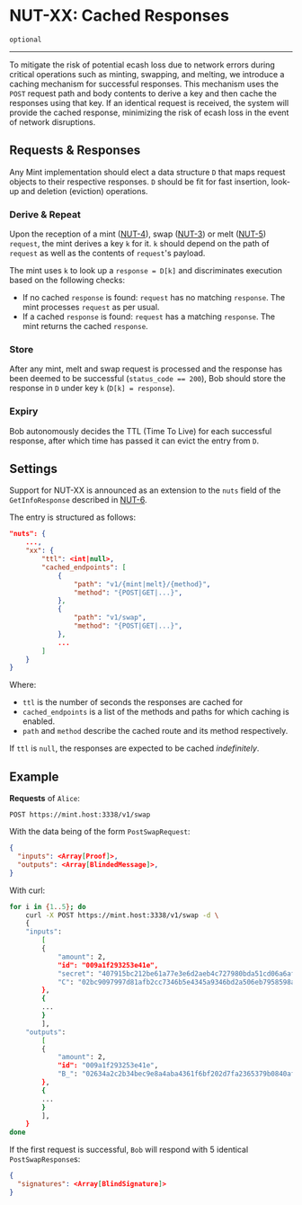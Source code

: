 NUT-XX: Cached Responses
==========================

`optional`

---

To mitigate the risk of potential ecash loss due to network errors during critical operations such as minting, swapping, and melting, we introduce a caching mechanism for successful responses. This mechanism uses the `POST` request path and body contents to derive a key and then cache the responses using that key. If an identical request is received, the system will provide the cached response, minimizing the risk of ecash loss in the event of network disruptions.
 

## Requests & Responses

Any Mint implementation should elect a data structure `D` that maps request objects to their respective responses. `D` should be fit for fast insertion, look-up and deletion (eviction) operations.

### Derive & Repeat

Upon the reception of a mint ([NUT-4](04)), swap ([NUT-3](03)) or melt ([NUT-5](05)) `request`, the mint derives a key `k` for it. `k` should depend on the path of `request` as well as the contents of `request`'s payload.

The mint uses `k` to look up a `response = D[k]` and discriminates execution based on the following checks:
* If no cached `response` is found: `request` has no matching `response`. The mint processes `request` as per usual.
* If a cached `response` is found: `request` has a matching `response`. The mint returns the cached `response`.

### Store

After any mint, melt and swap request is processed and the response has been deemed to be successful (`status_code == 200`), Bob should store the response in `D` under key `k` (`D[k] = response`).

### Expiry

Bob autonomously decides the TTL (Time To Live) for each successful response, after which time has passed it can evict the entry from `D`.

## Settings

Support for NUT-XX is announced as an extension to the `nuts` field of the `GetInfoResponse` described in [NUT-6](06).

The entry is structured as follows:
```json
"nuts": {
    ...,
    "xx": {
        "ttl": <int|null>,
        "cached_endpoints": [
            {
                "path": "v1/{mint|melt}/{method}",
                "method": "{POST|GET|...}",
            },
            {
                "path": "v1/swap",
                "method": "{POST|GET|...}",
            },
            ...
        ]
    }
}
```

Where:
 * `ttl` is the number of seconds the responses are cached for
 * `cached_endpoints` is a list of the methods and paths for which caching is enabled.
 * `path` and `method` describe the cached route and its method respectively.

If `ttl` is `null`, the responses are expected to be cached *indefinitely*.

## Example

**Requests** of `Alice`:

```http
POST https://mint.host:3338/v1/swap
```

With the data being of the form `PostSwapRequest`:

```json
{
  "inputs": <Array[Proof]>,
  "outputs": <Array[BlindedMessage]>,
}
```

With curl:

```bash
for i in {1..5}; do
    curl -X POST https://mint.host:3338/v1/swap -d \
    {
    "inputs": 
        [
        {
            "amount": 2,
            "id": "009a1f293253e41e",
            "secret": "407915bc212be61a77e3e6d2aeb4c727980bda51cd06a6afc29e2861768a7837",
            "C": "02bc9097997d81afb2cc7346b5e4345a9346bd2a506eb7958598a72f0cf85163ea"
        },
        {
        ...
        }
        ],
    "outputs":
        [
        {
            "amount": 2, 
            "id": "009a1f293253e41e",
            "B_": "02634a2c2b34bec9e8a4aba4361f6bf202d7fa2365379b0840afe249a7a9d71239"
        },
        {
        ...
        }
        ],
    }
done
```

If the first request is successful, `Bob` will respond with 5 identical `PostSwapResponse`s: 

```json
{
  "signatures": <Array[BlindSignature]>
}
```

[03]: 03.md
[04]: 04.md
[05]: 05.md
[06]: 06.md